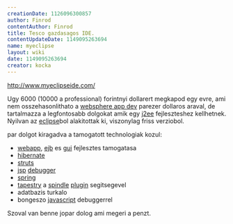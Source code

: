 ```yaml
---
creationDate: 1126096300857 
author: Finrod 
contentAuthor: Finrod 
title: Tesco gazdasagos IDE. 
contentUpdateDate: 1149095263694 
name: myeclipse 
layout: wiki 
date: 1149095263694 
creator: kocka 
---
```

http://www.myeclipseide.com/

Ugy 6000 (10000 a professional) forintnyi dollarert megkapod egy evre, ami nem osszehasonlithato a [websphere app dev](Websphere%20App%20Dev.html) parezer dollaros araval, de tartalmazza a legfontosabb dolgokat amik egy [j2ee](j2ee.html) fejleszteshez kellhetnek. Nyilvan az [eclipse](Eclipse.html)bol alakitottak ki, viszonylag friss verziobol.

par dolgot kiragadva a tamogatott technologiak kozul:

*   [webapp](webapp.html), [ejb](EJB.html) es [gui](gui.html) fejlesztes tamogatasa
*   [hibernate](Hibernate.html)
*   [struts](struts.html)
*   [jsp](JSP.html) [debugger](Missing.html)
*   [spring](spring.html)
*   [tapestry](tapestry.html) a [spindle](Spindle.html) [plugin](plugin.html) segitsegevel
*   adatbazis turkalo
*   bongeszo [javascript](javascript.html) debuggerrel



Szoval van benne jopar dolog ami megeri a penzt.

